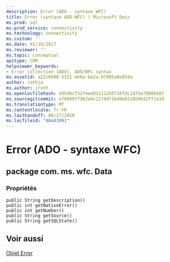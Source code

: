 ```yaml
---
description: Error (ADO - syntaxe WFC)
title: Error (syntaxe ADO-WFC) | Microsoft Docs
ms.prod: sql
ms.prod_service: connectivity
ms.technology: connectivity
ms.custom: ''
ms.date: 01/19/2017
ms.reviewer: ''
ms.topic: conceptual
apitype: COM
helpviewer_keywords:
- Error collection [ADO], ADO/WFC syntax
ms.assetid: a22c6688-5321-4e6a-ba2a-87985a0e854a
author: rothja
ms.author: jroth
ms.openlocfilehash: 4d5d6cf32f4ee011112b5716fdc1475e79060107
ms.sourcegitcommit: e700497f962e4c2274df16d9e651059b42ff1a10
ms.translationtype: MT
ms.contentlocale: fr-FR
ms.lasthandoff: 08/17/2020
ms.locfileid: "88443991"
---
```

# <a name="error-ado---wfc-syntax"></a>Error (ADO - syntaxe WFC)
## <a name="package-commswfcdata"></a>package com. ms. wfc. Data  
  
### <a name="properties"></a>Propriétés  
  
```  
public String getDescription()  
public int getNativeError()  
public int getNumber()  
public String getSource()  
public String getSQLState()  
```  
  
## <a name="see-also"></a>Voir aussi  
 [Objet Error](../../../ado/reference/ado-api/error-object.md)
